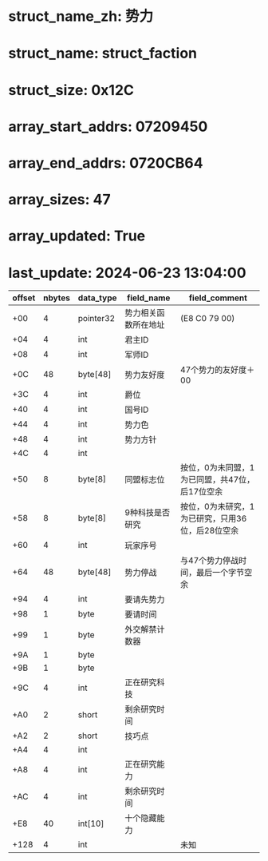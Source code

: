 # struct_name_zh: 势力
# struct_name: struct_faction
# struct_size: 0x12C
# array_start_addrs: 07209450
# array_end_addrs: 0720CB64
# array_sizes: 47
# array_updated: True
# last_update: 2024-06-23 13:04:00

| offset | nbytes | data_type | field_name           | field_comment                                    |
| ------ | ------ | --------- | -------------------- | ------------------------------------------------ |
| +00    | 4      | pointer32 | 势力相关函数所在地址 | (E8 C0 79 00)                                    |
| +04    | 4      | int       | 君主ID               |                                                  |
| +08    | 4      | int       | 军师ID               |                                                  |
| +0C    | 48     | byte[48]  | 势力友好度           | 47个势力的友好度＋00                             |
| +3C    | 4      | int       | 爵位                 |                                                  |
| +40    | 4      | int       | 国号ID               |                                                  |
| +44    | 4      | int       | 势力色               |                                                  |
| +48    | 4      | int       | 势力方针             |                                                  |
| +4C    | 4      | int       |                      |                                                  |
| +50    | 8      | byte[8]   | 同盟标志位           | 按位，0为未同盟，1为已同盟，共47位，后17位空余   |
| +58    | 8      | byte[8]   | 9种科技是否研究      | 按位，0为未研究，1为已研究，只用36位，后28位空余 |
| +60    | 4      | int       | 玩家序号             |                                                  |
| +64    | 48     | byte[48]  | 势力停战             | 与47个势力停战时间，最后一个字节空余             |
| +94    | 4      | int       | 要请先势力           |                                                  |
| +98    | 1      | byte      | 要请时间             |                                                  |
| +99    | 1      | byte      | 外交解禁计数器       |                                                  |
| +9A    | 1      | byte      |                      |                                                  |
| +9B    | 1      | byte      |                      |                                                  |
| +9C    | 4      | int       | 正在研究科技         |                                                  |
| +A0    | 2      | short     | 剩余研究时间         |                                                  |
| +A2    | 2      | short     | 技巧点               |                                                  |
| +A4    | 4      | int       |                      |                                                  |
| +A8    | 4      | int       | 正在研究能力         |                                                  |
| +AC    | 4      | int       | 剩余研究时间         |                                                  |
| +E8    | 40     | int[10]   | 十个隐藏能力         |                                                  |
| +128   | 4      | int       |                      | 未知                                             |
